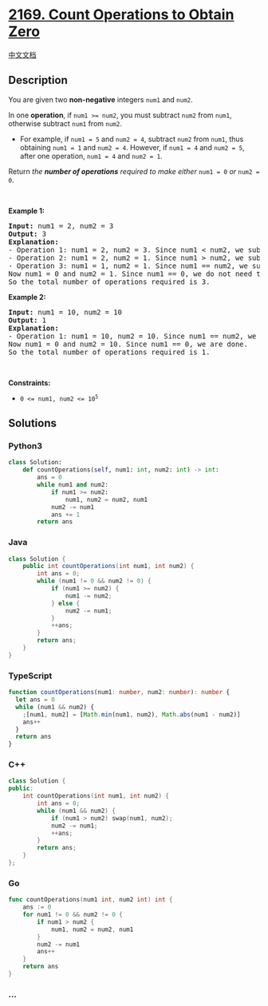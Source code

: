 # [2169. Count Operations to Obtain Zero](https://leetcode.com/problems/count-operations-to-obtain-zero)

[中文文档](/solution/2100-2199/2169.Count%20Operations%20to%20Obtain%20Zero/README.md)

## Description

<p>You are given two <strong>non-negative</strong> integers <code>num1</code> and <code>num2</code>.</p>

<p>In one <strong>operation</strong>, if <code>num1 &gt;= num2</code>, you must subtract <code>num2</code> from <code>num1</code>, otherwise subtract <code>num1</code> from <code>num2</code>.</p>

<ul>
	<li>For example, if <code>num1 = 5</code> and <code>num2 = 4</code>, subtract <code>num2</code> from <code>num1</code>, thus obtaining <code>num1 = 1</code> and <code>num2 = 4</code>. However, if <code>num1 = 4</code> and <code>num2 = 5</code>, after one operation, <code>num1 = 4</code> and <code>num2 = 1</code>.</li>
</ul>

<p>Return <em>the <strong>number of operations</strong> required to make either</em> <code>num1 = 0</code> <em>or</em> <code>num2 = 0</code>.</p>

<p>&nbsp;</p>
<p><strong class="example">Example 1:</strong></p>

<pre>
<strong>Input:</strong> num1 = 2, num2 = 3
<strong>Output:</strong> 3
<strong>Explanation:</strong> 
- Operation 1: num1 = 2, num2 = 3. Since num1 &lt; num2, we subtract num1 from num2 and get num1 = 2, num2 = 3 - 2 = 1.
- Operation 2: num1 = 2, num2 = 1. Since num1 &gt; num2, we subtract num2 from num1.
- Operation 3: num1 = 1, num2 = 1. Since num1 == num2, we subtract num2 from num1.
Now num1 = 0 and num2 = 1. Since num1 == 0, we do not need to perform any further operations.
So the total number of operations required is 3.
</pre>

<p><strong class="example">Example 2:</strong></p>

<pre>
<strong>Input:</strong> num1 = 10, num2 = 10
<strong>Output:</strong> 1
<strong>Explanation:</strong> 
- Operation 1: num1 = 10, num2 = 10. Since num1 == num2, we subtract num2 from num1 and get num1 = 10 - 10 = 0.
Now num1 = 0 and num2 = 10. Since num1 == 0, we are done.
So the total number of operations required is 1.
</pre>

<p>&nbsp;</p>
<p><strong>Constraints:</strong></p>

<ul>
	<li><code>0 &lt;= num1, num2 &lt;= 10<sup>5</sup></code></li>
</ul>

## Solutions

<!-- tabs:start -->

### **Python3**

```python
class Solution:
    def countOperations(self, num1: int, num2: int) -> int:
        ans = 0
        while num1 and num2:
            if num1 >= num2:
                num1, num2 = num2, num1
            num2 -= num1
            ans += 1
        return ans
```

### **Java**

```java
class Solution {
    public int countOperations(int num1, int num2) {
        int ans = 0;
        while (num1 != 0 && num2 != 0) {
            if (num1 >= num2) {
                num1 -= num2;
            } else {
                num2 -= num1;
            }
            ++ans;
        }
        return ans;
    }
}
```

### **TypeScript**

```ts
function countOperations(num1: number, num2: number): number {
  let ans = 0
  while (num1 && num2) {
    ;[num1, num2] = [Math.min(num1, num2), Math.abs(num1 - num2)]
    ans++
  }
  return ans
}
```

### **C++**

```cpp
class Solution {
public:
    int countOperations(int num1, int num2) {
        int ans = 0;
        while (num1 && num2) {
            if (num1 > num2) swap(num1, num2);
            num2 -= num1;
            ++ans;
        }
        return ans;
    }
};
```

### **Go**

```go
func countOperations(num1 int, num2 int) int {
	ans := 0
	for num1 != 0 && num2 != 0 {
		if num1 > num2 {
			num1, num2 = num2, num1
		}
		num2 -= num1
		ans++
	}
	return ans
}
```

### **...**

```

```

<!-- tabs:end -->
